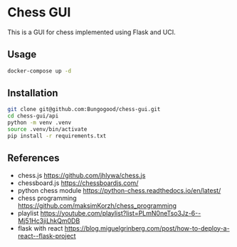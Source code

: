 # Chess GUI

This is a GUI for chess implemented using Flask and UCI.

## Usage

```bash
docker-compose up -d
```

## Installation

```bash
git clone git@github.com:Bungogood/chess-gui.git
cd chess-gui/api
python -m venv .venv
source .venv/bin/activate
pip install -r requirements.txt
```

## References

- chess.js https://github.com/jhlywa/chess.js
- chessboard.js https://chessboardjs.com/
- python chess module https://python-chess.readthedocs.io/en/latest/
- chess programming https://github.com/maksimKorzh/chess_programming
- playlist https://youtube.com/playlist?list=PLmN0neTso3Jz-6--Mj51Hc3jiLhkQm0DB
- flask with react https://blog.miguelgrinberg.com/post/how-to-deploy-a-react--flask-project